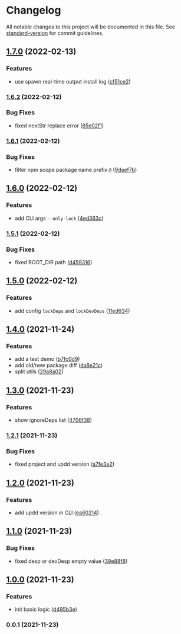 # Changelog

All notable changes to this project will be documented in this file. See [standard-version](https://github.com/conventional-changelog/standard-version) for commit guidelines.

## [1.7.0](https://github.com/SolidZORO/updd/compare/v1.6.2...v1.7.0) (2022-02-13)


### Features

* use spawn real-time output install log ([cf51ce2](https://github.com/SolidZORO/updd/commit/cf51ce26701975577b628c377a5451a781d5b699))

### [1.6.2](https://github.com/SolidZORO/updd/compare/v1.6.1...v1.6.2) (2022-02-12)


### Bug Fixes

* fixed nextStr replace error ([85e02f1](https://github.com/SolidZORO/updd/commit/85e02f1432be87abac45237077850c08dd6fdc86))

### [1.6.1](https://github.com/SolidZORO/updd/compare/v1.6.0...v1.6.1) (2022-02-12)


### Bug Fixes

* filter npm scope package name prefix `@` ([9daef7b](https://github.com/SolidZORO/updd/commit/9daef7bf0f019fc53c6a02f292cf647fbdc9d7fa))

## [1.6.0](https://github.com/SolidZORO/updd/compare/v1.5.1...v1.6.0) (2022-02-12)


### Features

* add CLI args `--only-lock` ([4ed363c](https://github.com/SolidZORO/updd/commit/4ed363c77eb5a8c79417080a963f6f0531064470))

### [1.5.1](https://github.com/SolidZORO/updd/compare/v1.5.0...v1.5.1) (2022-02-12)


### Bug Fixes

* fixed ROOT_DIR path ([d459316](https://github.com/SolidZORO/updd/commit/d4593164dc30a8754e3cdbfe3e964f06acd05e9e))

## [1.5.0](https://github.com/SolidZORO/updd/compare/v1.4.0...v1.5.0) (2022-02-12)


### Features

* add config `lockDeps` and `lockDevDeps` ([11ed634](https://github.com/SolidZORO/updd/commit/11ed63490c82e6c3122556577098bdeb7eb0eb21))

## [1.4.0](https://github.com/SolidZORO/updd/compare/v1.3.0...v1.4.0) (2021-11-24)


### Features

* add a test demo ([b7fc0d9](https://github.com/SolidZORO/updd/commit/b7fc0d9049934a3680867b6702f191b719e936de))
* add old/new package diff ([da8e21c](https://github.com/SolidZORO/updd/commit/da8e21cfabaedace220e7bee98873ee350c30f99))
* split utils ([29a8a02](https://github.com/SolidZORO/updd/commit/29a8a020cfb8547e36e659c7f95a5da31f863dad))

## [1.3.0](https://github.com/SolidZORO/updd/compare/v1.2.1...v1.3.0) (2021-11-23)


### Features

* show ignoreDeps list ([4706f38](https://github.com/SolidZORO/updd/commit/4706f38f36804e5e7590ab47e009dd7e02add957))

### [1.2.1](https://github.com/SolidZORO/updd/compare/v1.2.0...v1.2.1) (2021-11-23)


### Bug Fixes

* fixed project and updd version ([a7fe3e2](https://github.com/SolidZORO/updd/commit/a7fe3e27008eeccd8f930c6e178400f9fc61b67a))

## [1.2.0](https://github.com/SolidZORO/updd/compare/v1.1.0...v1.2.0) (2021-11-23)


### Features

* add updd version in CLI ([ea60214](https://github.com/SolidZORO/updd/commit/ea6021469af03c7c78a9f8d27287313a61294b22))

## [1.1.0](https://github.com/SolidZORO/updd/compare/v1.0.0...v1.1.0) (2021-11-23)


### Bug Fixes

* fixed desp or devDesp empty value ([39e88f8](https://github.com/SolidZORO/updd/commit/39e88f8a1fb3886e386a7e750a412eb7bea56a45))

## [1.0.0](https://github.com/SolidZORO/updd/compare/v0.0.1...v1.0.0) (2021-11-23)


### Features

* init basic logic ([d495b3e](https://github.com/SolidZORO/updd/commit/d495b3ec2ff08bc531bcb4e101d9f520515edc59))

### 0.0.1 (2021-11-23)
